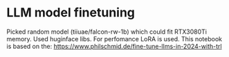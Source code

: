# LLM model finetuning
Picked random model (tiiuae/falcon-rw-1b) which could fit RTX3080Ti memory. Used huginface libs. For perfomance LoRA is used.
This notebook is based on the: https://www.philschmid.de/fine-tune-llms-in-2024-with-trl